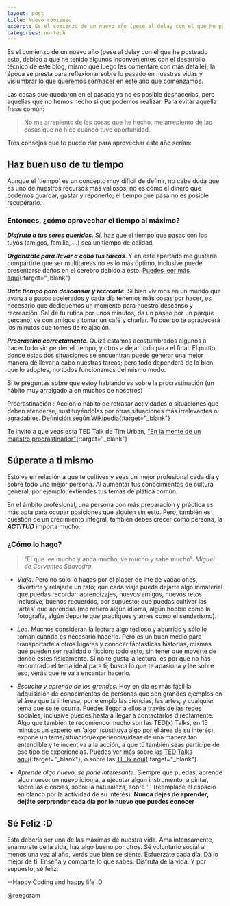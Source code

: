 ```yaml
---
layout: post
title: Nuevo comienzo
excerpt: Es el comienzo de un nuevo año (pese al delay con el que he posteado esto, debido a que he tenido algunos inconvenientes con el desarrollo técnico de este blog, mismo que luego les comentaré con más detalle); la época se presta para reflexionar sobre lo pasado en nuestras vidas y vislumbrar lo que queremos ser/hacer en este año que comenzamos.
categories: no-tech
---
```


Es el comienzo de un nuevo año (pese al delay con el que he posteado esto, debido a que he tenido algunos inconvenientes con el desarrollo técnico de este blog, mismo que luego les comentaré con más detalle); la época se presta para reflexionar sobre lo pasado en nuestras vidas y vislumbrar lo que queremos ser/hacer en este año que comenzamos.

Las cosas que quedaron en el pasado ya no es posible deshacerlas, pero aquellas que no hemos hecho sí que podemos realizar. Para evitar aquella frase común:

>No me arrepiento de las cosas que he hecho, me arrepiento de las cosas que no hice cuando tuve oportunidad.

Tres consejos que te puedo dar para aprovechar este año serían:

## Haz buen uso de tu tiempo

Aunque el 'tiempo' es un concepto muy díficil de definir, no cabe duda que es uno de nuestros recursos más valiosos, no es cómo el dinero que podemos guardar, gastar y reponerlo; el tiempo que pasa no es posible recuperarlo.

### Entonces, ¿cómo aprovechar el tiempo al máximo?

**_Disfruta a tus seres queridos_**. Sí, haz que el tiempo que pasas con los tuyos (amigos, familia, ...) sea un tiempo de calidad.

**_Organízate para llevar a cabo tus tareas_**. Y en este apartado me gustaría compartirte que ser multitareas no es lo más óptimo, inclusive puede presentarse daños en el cerebro debido a esto. [Puedes leer más aquí](http://www.inc.com/larry-kim/why-multi-tasking-is-killing-your-brain.html){:target="_blank"}

**_Dáte tiempo para descansar y recrearte_**. Sí bien vivimos en un mundo que avanza a pasos acelerados y cada día tenemos más cosas por hacer, es necesario que dediquemos un momento para nuestro descanso y recreación. Sal de tu rutina por unos minutos, da un paseo por un parque cercano, ve con amigos a tomar un café y charlar. Tu cuerpo te agradecerá los minutos que tomes de relajación.

**_Procrastina correctamente_**. Quizá estamos acostumbrados algunos a hacer todo sin perder el tiempo, y otros a dejar todo para el final. El punto donde estas dos situaciones se encuentran puede generar una mejor manera de llevar a cabo nuestras tareas; pero todo dependerá de lo bien que lo adoptes, no todos funcionamos del mismo modo.

Si te preguntas sobre que estoy hablando es sobre la procrastinación (un hábito muy arraigado a en muchos de nosotros)

Procrastinación
: Acción o hábito de retrasar actividades o situaciones que deben atenderse, sustituyéndolas por otras situaciones más irrelevantes o agradables. [Definición según Wikipedia](https://es.wikipedia.org/wiki/Procrastinaci%C3%B3n "Procrastinación según Wikipedia"){:target="_blank"}

Te invito a que veas esta TED Talk de Tim Urban, ["En la mente de un maestro procrastinador"](https://www.ted.com/talks/tim_urban_inside_the_mind_of_a_master_procrastinator?language=es){:target="_blank"}

## Súperate a ti mismo

Esto va en relación a que te cultives y seas un mejor profesional cada día y sobre todo una mejor persona. Al aumentar tus conocimientos de cultura general, por ejemplo, extiendes tus temas de plática común.

En el ámbito profesional, una persona con más preparación y práctica es más apta para ocupar posiciones que alguien sin esto. Pero, también es cuestión de un crecimiento integral, también debes crecer como persona, la **_ACTITUD_** importa mucho.

### ¿Cómo lo hago?

>"El que lee mucho y anda mucho, ve mucho y sabe mucho".
> _Miguel de Cervantes Saavedra_

* _Viaja_. Pero no sólo lo hagas por el placer de irte de vacaciones, divertirte y relajarte un rato; que cada viaje pueda dejarte algo inmaterial que puedas recordar: aprendizajes, nuevos amigos, nuevos retos inclusive, buenos recuerdos, por supuesto; que puedas cultivar las 'artes' que aprendas (me refiero algún idioma, algún hobbie como la fotografía, algún deporte que practiques y ames como el senderismo).

* _Lee_. Muchos consideran la lectura algo tedioso y aburrido y sólo lo toman cuando es necesario hacerlo. Pero es un buen medio para transportarte a otros lugares y conocer fántasticas historias, mismas que pueden ser realidad o ficción; todo esto, sin tener que moverte de donde estes físicamente. Si no te gusta la lectura, es por que no has encontrado el tema ideal para ti; busca lo que te apasiona y lee sobre eso, verás que te va a encantar hacerlo.

* _Escucha y aprende de los grandes_. Hoy en día es más fácil la adquisición de conocimentos de personas que son grandes ejemplos en el área que te interesa, por ejemplo las ciencias, las artes, y cualquier tema que se te ocurra. Puedes llegar a ellos a través de las redes sociales, inclusive puedes hasta a llegar a contactarlos directamente. Algo que también te recomiendo mucho son las TED(x) Talks, en 15 minutos un experto en 'algo' (sustituya algo por el área de su interés), expone un tema/situación/experiencia/ideas de una manera tan entendible y te incentiva a la acción, a que tú también seas particípe de ese tipo de experiencias. Puedes ver más sobre las [TED Talks aquí](https://www.ted.com/ "TED Ideas Worth Spreading"){:target="_blank"}, o sobre las [TEDx aquí](https://www.ted.com/about/programs-initiatives/tedx-program "TEDx Program"){:target="_blank"}.

* _Aprende algo nuevo, se pone interesante_. Siempre que puedas, aprende algo nuevo: un nuevo idioma, a ejecutar algún instrumento, a pintar, sobre las ciencias, sobre la naturaleza, sobre '           ' (reemplace el espacio en blanco por la actividad de su interés). **Nunca dejes de aprender, dejáte sorprender cada día por lo nuevo que puedes conocer**

## Sé Feliz :D

Esta debería ser una de las máximas de nuestra vida. Ama intensamente, enámorate de la vida, haz algo bueno por otros. Sé voluntario social al menos una vez al año, verás que bien se siente. Esfuerzáte cada día. Dá lo mejor de ti. Enseña y comparte lo que sabes. Disfruta de la vida. Y por supuesto, sé feliz.

--Happy Coding and happy life :D

@reegoram